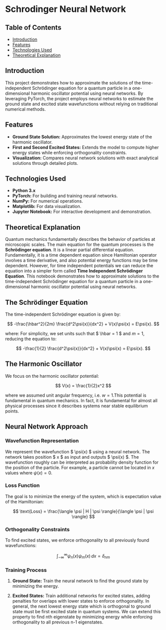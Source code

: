 # Schrodinger Neural Network

## Table of Contents

- [Introduction](#introduction)
- [Features](#features)
- [Technologies Used](#technologies-used)
- [Theoretical Explanation](#theoretical-explanation)

## Introduction

This project demonstrates how to approximate the solutions of the time-independent Schrödinger equation for a quantum particle in a one-dimensional harmonic oscillator potential using neural networks. By leveraging PyTorch, the project employs neural networks to estimate the ground state and excited state wavefunctions without relying on traditional numerical methods.

## Features

- **Ground State Solution:** Approximates the lowest energy state of the harmonic oscillator.
- **First and Second Excited States:** Extends the model to compute higher energy states while enforcing orthogonality constraints.
- **Visualization:** Compares neural network solutions with exact analytical solutions through detailed plots.

## Technologies Used

- **Python 3.x**
- **PyTorch:** For building and training neural networks.
- **NumPy:** For numerical operations.
- **Matplotlib:** For data visualization.
- **Jupyter Notebook:** For interactive development and demonstration.

## Theoretical Explanation

Quantum mechanics fundamentally describes the behavior of particles at microscopic scales. The main equation for the quantum processes is the **Schrödinger equation**. It is a linear partial differential equation. Fundamentally, it is a time dependent equation since Hamiltonian operator involves a time derivative, and also potential energy functions may be time dependent. However, for time independent potentials we can reduce the equation into a simpler form called **Time Independent Schrödinger Equation**. This notebook demonstrates how to approximate solutions to the time-independent Schrödinger equation for a quantum particle in a one-dimensional harmonic oscillator potential using neural networks.

## The Schrödinger Equation

The time-independent Schrödinger equation is given by:

$$
-\frac{\hbar^2}{2m} \frac{d^2\psi(x)}{dx^2} + V(x)\psi(x) = E\psi(x).
$$

where:
For simplicity, we set units such that $ \hbar = 1 $ and $m = 1$, reducing the equation to:

$$
-\frac{1}{2} \frac{d^2\psi(x)}{dx^2} + V(x)\psi(x) = E\psi(x).
$$
## The Harmonic Oscillator

We focus on the harmonic oscillator potential:

$$
V(x) = \frac{1}{2}x^2
$$

where we assumed unit angular frequency, i.e. $w=1$.This potential is fundamental in quantum mechanics. In fact, it is fundamental for almost all physical processes since it describes systems near stable equilibrium points.

## Neural Network Approach

### Wavefunction Representation

We represent the wavefunction $ \psi(x)  $ using a neural network. The network takes position $ x  $ as input and outputs $ \psi(x)  $. The wavefunction roughly can be interpreted as probability density function for the position of the particle. For example, a particle cannot be located in $x$ values where $\psi(x)=0$.

### Loss Function

The goal is to minimize the energy of the system, which is expectation value of the Hamiltonian:

$$
\text{Loss} = \frac{\langle \psi | H | \psi \rangle}{\langle \psi | \psi \rangle}
$$

### Orthogonality Constraints

To find excited states, we enforce orthogonality to all previously found wavefunctions:

$$
\int_{-\infty}^{\infty} \psi_n(x) \psi_m(x) \, dx = \delta_{nm}
$$

### Training Process

1. **Ground State:** Train the neural network to find the ground state by minimizing the energy.

2. **Excited States:** Train additional networks for excited states, adding penalties for overlaps with lower states to enforce orthogonality. In general, the next lowest energy state which is orthogonal to ground state must be first excited state in quantum systems. We can extend this property to find nth eigenstate by minimizing energy while enforcing orthogonality to all previous n-1 eigenstates.